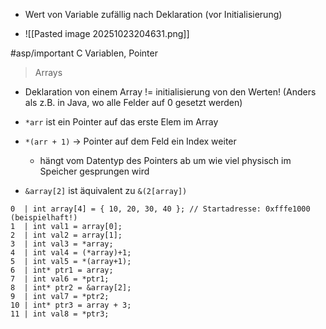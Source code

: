 - Wert von Variable zufällig nach Deklaration (vor Initialisierung)

- ![[Pasted image 20251023204631.png]]

#asp/important C Variablen, Pointer

> Arrays
- Deklaration von einem Array != initialisierung von den Werten! (Anders als z.B. in Java, wo alle Felder auf 0 gesetzt werden)

- `*arr` ist ein Pointer auf das erste Elem im Array
- `*(arr + 1)` -> Pointer auf dem Feld ein Index weiter
	- hängt vom Datentyp des Pointers ab um wie viel physisch im Speicher gesprungen wird
- `&array[2]` ist äquivalent zu `&(2[array])`


```
0  | int array[4] = { 10, 20, 30, 40 }; // Startadresse: 0xfffe1000 (beispielhaft!)
1  | int val1 = array[0];
2  | int val2 = array[1];
3  | int val3 = *array;
4  | int val4 = (*array)+1;
5  | int val5 = *(array+1);
6  | int* ptr1 = array;
7  | int val6 = *ptr1;
8  | int* ptr2 = &array[2];
9  | int val7 = *ptr2;
10 | int* ptr3 = array + 3;
11 | int val8 = *ptr3;
```